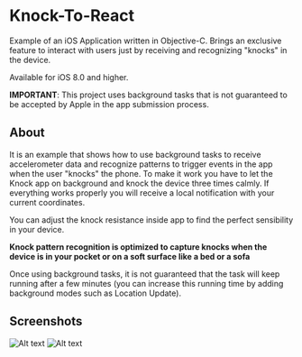 # Knock-To-React

Example of an iOS Application written in Objective-C. Brings an exclusive feature to interact with users just by receiving and recognizing "knocks" in the device.

Available for iOS 8.0 and higher.

**IMPORTANT**: This project uses background tasks that is not guaranteed to be accepted by Apple in the app submission process.

About
-------
It is an example that shows how to use background tasks to receive accelerometer data and recognize patterns to trigger events in the app when the user "knocks" the phone. To make it work you have to let the Knock app on background and knock the device three times calmly. If everything works properly you will receive a local notification with your current coordinates.

You can adjust the knock resistance inside app to find the perfect sensibility in your device.

**Knock pattern recognition is optimized to capture knocks when the device is in your pocket or on a soft surface like a bed or a sofa**

Once using background tasks, it is not guaranteed that the task will keep running after a few minutes (you can increase this running time by adding background modes such as Location Update).

Screenshots
-----------

![Alt text](https://github.com/MatheusCavalca/Knock-To-React/blob/master/Knock-To-React%20(Obj-C)/KnockToReact/Assets.xcassets/appScreen.imageset/appScreen.png "Optional Title") ![Alt text](https://github.com/MatheusCavalca/Knock-To-React/blob/master/Knock-To-React%20(Obj-C)/KnockToReact/Assets.xcassets/appNotification.imageset/appNotification.png "Optional Title")


